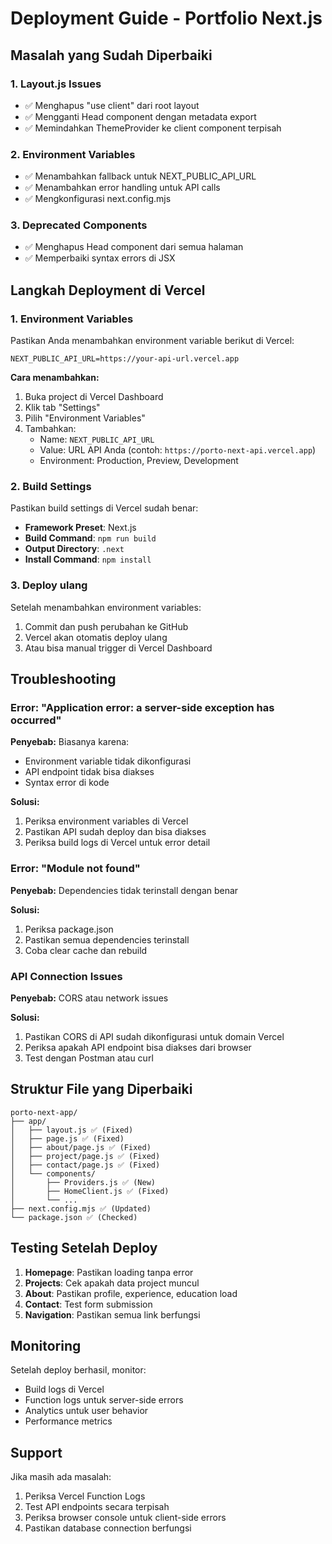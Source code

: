 # Deployment Guide - Portfolio Next.js

## Masalah yang Sudah Diperbaiki

### 1. Layout.js Issues
- ✅ Menghapus "use client" dari root layout
- ✅ Mengganti Head component dengan metadata export
- ✅ Memindahkan ThemeProvider ke client component terpisah

### 2. Environment Variables
- ✅ Menambahkan fallback untuk NEXT_PUBLIC_API_URL
- ✅ Menambahkan error handling untuk API calls
- ✅ Mengkonfigurasi next.config.mjs

### 3. Deprecated Components
- ✅ Menghapus Head component dari semua halaman
- ✅ Memperbaiki syntax errors di JSX

## Langkah Deployment di Vercel

### 1. Environment Variables
Pastikan Anda menambahkan environment variable berikut di Vercel:

```
NEXT_PUBLIC_API_URL=https://your-api-url.vercel.app
```

**Cara menambahkan:**
1. Buka project di Vercel Dashboard
2. Klik tab "Settings"
3. Pilih "Environment Variables"
4. Tambahkan:
   - Name: `NEXT_PUBLIC_API_URL`
   - Value: URL API Anda (contoh: `https://porto-next-api.vercel.app`)
   - Environment: Production, Preview, Development

### 2. Build Settings
Pastikan build settings di Vercel sudah benar:

- **Framework Preset**: Next.js
- **Build Command**: `npm run build`
- **Output Directory**: `.next`
- **Install Command**: `npm install`

### 3. Deploy ulang
Setelah menambahkan environment variables:

1. Commit dan push perubahan ke GitHub
2. Vercel akan otomatis deploy ulang
3. Atau bisa manual trigger di Vercel Dashboard

## Troubleshooting

### Error: "Application error: a server-side exception has occurred"
**Penyebab:** Biasanya karena:
- Environment variable tidak dikonfigurasi
- API endpoint tidak bisa diakses
- Syntax error di kode

**Solusi:**
1. Periksa environment variables di Vercel
2. Pastikan API sudah deploy dan bisa diakses
3. Periksa build logs di Vercel untuk error detail

### Error: "Module not found"
**Penyebab:** Dependencies tidak terinstall dengan benar

**Solusi:**
1. Periksa package.json
2. Pastikan semua dependencies terinstall
3. Coba clear cache dan rebuild

### API Connection Issues
**Penyebab:** CORS atau network issues

**Solusi:**
1. Pastikan CORS di API sudah dikonfigurasi untuk domain Vercel
2. Periksa apakah API endpoint bisa diakses dari browser
3. Test dengan Postman atau curl

## Struktur File yang Diperbaiki

```
porto-next-app/
├── app/
│   ├── layout.js ✅ (Fixed)
│   ├── page.js ✅ (Fixed)
│   ├── about/page.js ✅ (Fixed)
│   ├── project/page.js ✅ (Fixed)
│   ├── contact/page.js ✅ (Fixed)
│   └── components/
│       ├── Providers.js ✅ (New)
│       ├── HomeClient.js ✅ (Fixed)
│       └── ...
├── next.config.mjs ✅ (Updated)
└── package.json ✅ (Checked)
```

## Testing Setelah Deploy

1. **Homepage**: Pastikan loading tanpa error
2. **Projects**: Cek apakah data project muncul
3. **About**: Pastikan profile, experience, education load
4. **Contact**: Test form submission
5. **Navigation**: Pastikan semua link berfungsi

## Monitoring

Setelah deploy berhasil, monitor:
- Build logs di Vercel
- Function logs untuk server-side errors
- Analytics untuk user behavior
- Performance metrics

## Support

Jika masih ada masalah:
1. Periksa Vercel Function Logs
2. Test API endpoints secara terpisah
3. Periksa browser console untuk client-side errors
4. Pastikan database connection berfungsi 